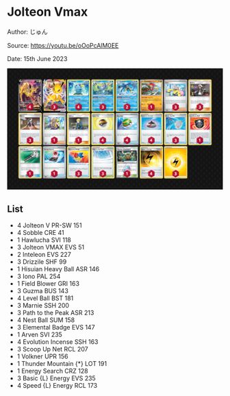 # Jolteon Vmax

Author: じゅん

Source: <https://youtu.be/oOoPcAlM0EE>

Date: 15th June 2023

![decklist](../../images/PAL/Jolteon%20Vmax/1-%20Jolteon%20Vmax.png)

## List

* 4 Jolteon V PR-SW 151
* 4 Sobble CRE 41
* 1 Hawlucha SVI 118
* 3 Jolteon VMAX EVS 51
* 2 Inteleon EVS 227
* 3 Drizzile SHF 99
* 1 Hisuian Heavy Ball ASR 146
* 3 Iono PAL 254
* 1 Field Blower GRI 163
* 3 Guzma BUS 143
* 4 Level Ball BST 181
* 3 Marnie SSH 200
* 3 Path to the Peak ASR 213
* 4 Nest Ball SUM 158
* 3 Elemental Badge EVS 147
* 1 Arven SVI 235
* 4 Evolution Incense SSH 163
* 3 Scoop Up Net RCL 207
* 1 Volkner UPR 156
* 1 Thunder Mountain {*} LOT 191
* 1 Energy Search CRZ 128
* 3 Basic {L} Energy EVS 235
* 4 Speed {L} Energy RCL 173
